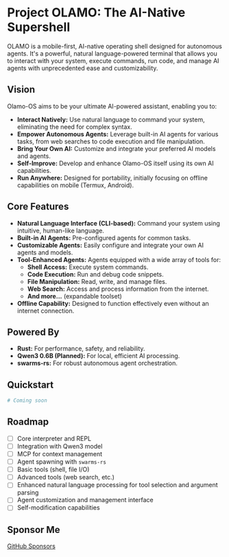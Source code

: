 # Project OLAMO: The AI-Native Supershell

OLAMO is a mobile-first, AI-native operating shell designed for autonomous agents. It's a powerful, natural language-powered terminal that allows you to interact with your system, execute commands, run code, and manage AI agents with unprecedented ease and customizability.

## Vision

Olamo-OS aims to be your ultimate AI-powered assistant, enabling you to:

- **Interact Natively:** Use natural language to command your system, eliminating the need for complex syntax.
- **Empower Autonomous Agents:** Leverage built-in AI agents for various tasks, from web searches to code execution and file manipulation.
- **Bring Your Own AI:** Customize and integrate your preferred AI models and agents.
- **Self-Improve:** Develop and enhance Olamo-OS itself using its own AI capabilities.
- **Run Anywhere:** Designed for portability, initially focusing on offline capabilities on mobile (Termux, Android).

## Core Features

- **Natural Language Interface (CLI-based):** Command your system using intuitive, human-like language.
- **Built-in AI Agents:** Pre-configured agents for common tasks.
- **Customizable Agents:** Easily configure and integrate your own AI agents and models.
- **Tool-Enhanced Agents:** Agents equipped with a wide array of tools for:
    - **Shell Access:** Execute system commands.
    - **Code Execution:** Run and debug code snippets.
    - **File Manipulation:** Read, write, and manage files.
    - **Web Search:** Access and process information from the internet.
    - **And more...** (expandable toolset)
- **Offline Capability:** Designed to function effectively even without an internet connection.

## Powered By

- **Rust:** For performance, safety, and reliability.
- **Qwen3 0.6B (Planned):** For local, efficient AI processing.
- **swarms-rs:** For robust autonomous agent orchestration.

## Quickstart

```bash
# Coming soon
```

## Roadmap

- [ ] Core interpreter and REPL
- [ ] Integration with Qwen3 model
- [ ] MCP for context management
- [ ] Agent spawning with `swarms-rs`
- [ ] Basic tools (shell, file I/O)
- [ ] Advanced tools (web search, etc.)
- [ ] Enhanced natural language processing for tool selection and argument parsing
- [ ] Agent customization and management interface
- [ ] Self-modification capabilities

## Sponsor Me

[GitHub Sponsors](https://github.com/sponsors/your-username) <!-- Replace with your username -->